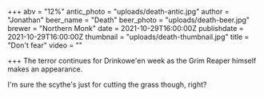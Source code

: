 +++
abv = "12%"
antic_photo = "uploads/death-antic.jpg"
author = "Jonathan"
beer_name = "Death"
beer_photo = "uploads/death-beer.jpg"
brewer = "Northern Monk"
date = 2021-10-29T16:00:00Z
publishdate = 2021-10-29T16:00:00Z
thumbnail = "uploads/death-thumbnail.jpg"
title = "Don't fear"
video = ""

+++
The terror continues for Drinkowe'en week as the Grim Reaper himself makes an appearance. 

I'm sure the scythe's just for cutting the grass though, right?